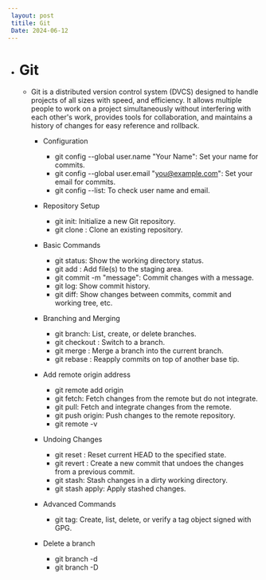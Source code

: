 ```yaml
---
 layout: post
 titile: Git
 Date: 2024-06-12
---
```

 - # Git 
   
   - Git is a distributed version control system (DVCS) designed to handle projects of all sizes with speed,
     and efficiency. It allows multiple people to work on a project simultaneously without interfering with each other's work, provides tools for collaboration, and maintains a history of changes for easy reference and rollback.

      - Configuration
         - git config --global user.name "Your Name": Set your name for commits.
         - git config --global user.email "you@example.com": Set your email for commits.
         - git config --list: To check user name and email.
     
      - Repository Setup
         - git init: Initialize a new Git repository.
         - git clone <url>: Clone an existing repository.
     
      - Basic Commands
         - git status: Show the working directory status.
         - git add <file>: Add file(s) to the staging area.
         - git commit -m "message": Commit changes with a message.
         - git log: Show commit history.
         - git diff: Show changes between commits, commit and working tree, etc.
     
      - Branching and Merging
         - git branch: List, create, or delete branches.
         - git checkout <branch>: Switch to a branch.
         - git merge <branch>: Merge a branch into the current branch.
         - git rebase <branch>: Reapply commits on top of another base tip.
     
      - Add remote origin address
         - git remote add origin <URL>
         - git fetch: Fetch changes from the remote but do not integrate.
         - git pull: Fetch and integrate changes from the remote.
         - git push origin: Push changes to the remote repository.
         - git remote -v

      - Undoing Changes
         - git reset <commit>: Reset current HEAD to the specified state.
         - git revert <commit>: Create a new commit that undoes the changes from a previous commit.
         - git stash: Stash changes in a dirty working directory.
         - git stash apply: Apply stashed changes.
     
       - Advanced Commands
         - git tag: Create, list, delete, or verify a tag object signed with GPG.
      
       - Delete a branch
          - git branch -d <branch-name>
          - git branch -D <branch-name>